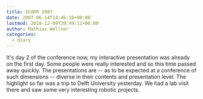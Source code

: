 ```yaml
---
title: ICORR 2007
date: 2007-06-14T14:46:18+00:00
lastmod: 2018-12-09T20:49:11+00:00
author: Mathias Wellner
categories:
  - diary
---
```

It's day 2 of the conference now, my interactive presentation was already on the first day. Some people were really interested and so this time passed away quickly. The presentations are -- as to be expected at a conference of such dimensions -- diverse in their contents and presentation level. The highlight so far was a trip to Delft University yesterday. We had a lab visit there and saw some very interesting robotic projects. 